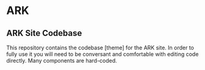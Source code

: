 # ARK
ARK Site Codebase
--
This repository contains the codebase [theme] for the ARK site. In order to fully use it you will need to be conversant and comfortable with editing code directly. Many components are hard-coded.
